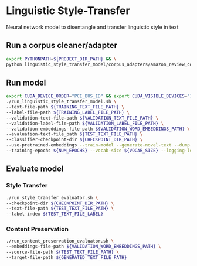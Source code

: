 # Linguistic Style-Transfer

Neural network model to disentangle and transfer linguistic style in text

## Run a corpus cleaner/adapter
```bash
export PYTHONPATH=${PROJECT_DIR_PATH} && \
python linguistic_style_transfer_model/corpus_adapters/amazon_review_corpus_adapter.py
```

## Run model
```bash
export CUDA_DEVICE_ORDER="PCI_BUS_ID" && export CUDA_VISIBLE_DEVICES="1" && export TF_CPP_MIN_LOG_LEVEL=1 && \
./run_linguistic_style_transfer_model.sh \
--text-file-path ${TRAINING_TEXT_FILE_PATH} \
--label-file-path ${TRAINING_LABEL_FILE_PATH} \
--validation-text-file-path ${VALIDATION_TEXT_FILE_PATH} \
--validation-label-file-path ${VALIDATION_LABEL_FILE_PATH} \
--validation-embeddings-file-path ${VALIDATION_WORD_EMBEDDINGS_PATH} \
--evaluation-text-file_path ${TEST_TEXT_FILE_PATH} \
--classifier-checkpoint-dir ${CHECKPOINT_DIR_PATH} \
--use-pretrained-embeddings --train-model --generate-novel-text --dump-embeddings \
--training-epochs ${NUM_EPOCHS} --vocab-size ${VOCAB_SIZE} --logging-level="DEBUG"
```

## Evaluate model

### Style Transfer
```bash
./run_style_transfer_evaluator.sh \
--checkpoint-dir ${CHECKPOINT_DIR_PATH} \
--text-file-path ${TEST_TEXT_FILE_PATH} \
--label-index ${TEST_TEXT_FILE_LABEL}
```

### Content Preservation
```bash
./run_content_preservation_evaluator.sh \
--embeddings-file-path ${VALIDATION_WORD_EMBEDDINGS_PATH} \
--source-file-path ${TEST_TEXT_FILE_PATH} \
--target-file-path ${GENERATED_TEXT_FILE_PATH}

```
